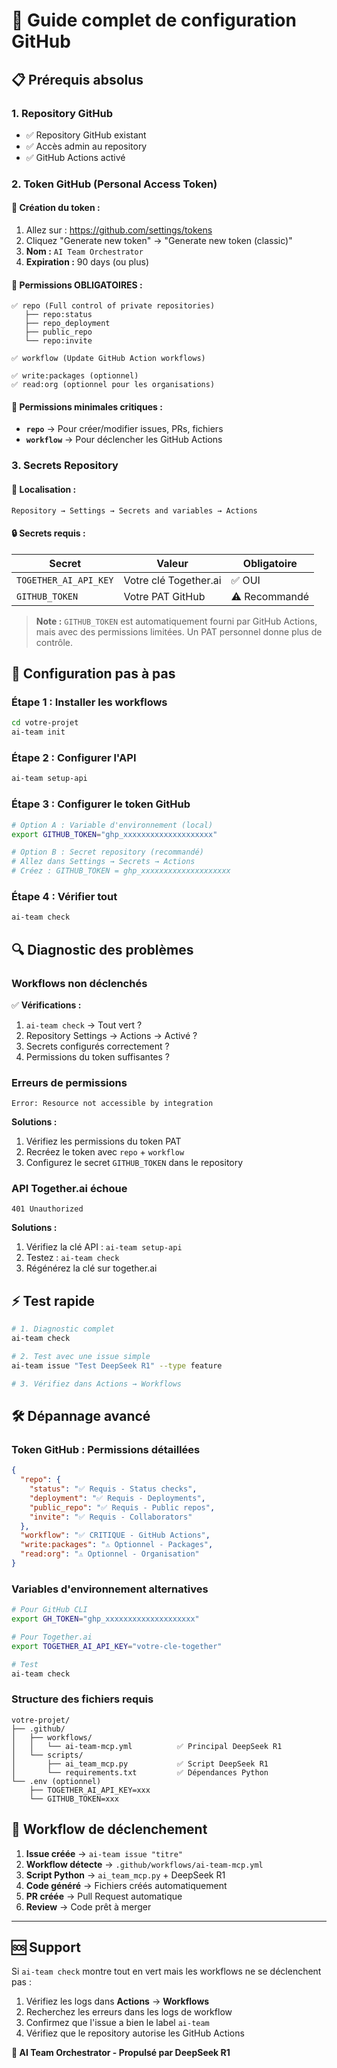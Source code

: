 # 🔐 Guide complet de configuration GitHub

## 📋 Prérequis absolus

### 1. Repository GitHub
- ✅ Repository GitHub existant
- ✅ Accès admin au repository 
- ✅ GitHub Actions activé

### 2. Token GitHub (Personal Access Token)

#### 🔧 Création du token :
1. Allez sur : https://github.com/settings/tokens
2. Cliquez "Generate new token" → "Generate new token (classic)"
3. **Nom :** `AI Team Orchestrator`
4. **Expiration :** 90 days (ou plus)

#### 🔑 Permissions OBLIGATOIRES :
```
✅ repo (Full control of private repositories)
   ├── repo:status
   ├── repo_deployment  
   ├── public_repo
   └── repo:invite

✅ workflow (Update GitHub Action workflows)

✅ write:packages (optionnel)
✅ read:org (optionnel pour les organisations)
```

#### 🚨 Permissions minimales critiques :
- **`repo`** → Pour créer/modifier issues, PRs, fichiers
- **`workflow`** → Pour déclencher les GitHub Actions

### 3. Secrets Repository

#### 📍 Localisation :
`Repository → Settings → Secrets and variables → Actions`

#### 🔒 Secrets requis :

| Secret | Valeur | Obligatoire |
|--------|--------|-------------|
| `TOGETHER_AI_API_KEY` | Votre clé Together.ai | ✅ OUI |
| `GITHUB_TOKEN` | Votre PAT GitHub | ⚠️ Recommandé |

> **Note :** `GITHUB_TOKEN` est automatiquement fourni par GitHub Actions, mais avec des permissions limitées. Un PAT personnel donne plus de contrôle.

## 🚀 Configuration pas à pas

### Étape 1 : Installer les workflows
```bash
cd votre-projet
ai-team init
```

### Étape 2 : Configurer l'API
```bash
ai-team setup-api
```

### Étape 3 : Configurer le token GitHub
```bash
# Option A : Variable d'environnement (local)
export GITHUB_TOKEN="ghp_xxxxxxxxxxxxxxxxxxxx"

# Option B : Secret repository (recommandé)
# Allez dans Settings → Secrets → Actions
# Créez : GITHUB_TOKEN = ghp_xxxxxxxxxxxxxxxxxxxx
```

### Étape 4 : Vérifier tout
```bash
ai-team check
```

## 🔍 Diagnostic des problèmes

### Workflows non déclenchés
✅ **Vérifications :**
1. `ai-team check` → Tout vert ?
2. Repository Settings → Actions → Activé ?
3. Secrets configurés correctement ?
4. Permissions du token suffisantes ?

### Erreurs de permissions
```
Error: Resource not accessible by integration
```

**Solutions :**
1. Vérifiez les permissions du token PAT
2. Recréez le token avec `repo` + `workflow`
3. Configurez le secret `GITHUB_TOKEN` dans le repository

### API Together.ai échoue
```
401 Unauthorized
```

**Solutions :**
1. Vérifiez la clé API : `ai-team setup-api`
2. Testez : `ai-team check`
3. Régénérez la clé sur together.ai

## ⚡ Test rapide

```bash
# 1. Diagnostic complet
ai-team check

# 2. Test avec une issue simple
ai-team issue "Test DeepSeek R1" --type feature

# 3. Vérifiez dans Actions → Workflows
```

## 🛠️ Dépannage avancé

### Token GitHub : Permissions détaillées

```json
{
  "repo": {
    "status": "✅ Requis - Status checks",
    "deployment": "✅ Requis - Deployments", 
    "public_repo": "✅ Requis - Public repos",
    "invite": "✅ Requis - Collaborators"
  },
  "workflow": "✅ CRITIQUE - GitHub Actions",
  "write:packages": "⚠️ Optionnel - Packages",
  "read:org": "⚠️ Optionnel - Organisation"
}
```

### Variables d'environnement alternatives

```bash
# Pour GitHub CLI
export GH_TOKEN="ghp_xxxxxxxxxxxxxxxxxxxx"

# Pour Together.ai  
export TOGETHER_AI_API_KEY="votre-cle-together"

# Test
ai-team check
```

### Structure des fichiers requis

```
votre-projet/
├── .github/
│   ├── workflows/
│   │   └── ai-team-mcp.yml          ✅ Principal DeepSeek R1
│   └── scripts/
│       ├── ai_team_mcp.py           ✅ Script DeepSeek R1
│       └── requirements.txt         ✅ Dépendances Python
└── .env (optionnel)
    ├── TOGETHER_AI_API_KEY=xxx
    └── GITHUB_TOKEN=xxx
```

## 🎯 Workflow de déclenchement

1. **Issue créée** → `ai-team issue "titre"`
2. **Workflow détecte** → `.github/workflows/ai-team-mcp.yml`
3. **Script Python** → `ai_team_mcp.py` + DeepSeek R1
4. **Code généré** → Fichiers créés automatiquement
5. **PR créée** → Pull Request automatique
6. **Review** → Code prêt à merger

---

## 🆘 Support

Si `ai-team check` montre tout en vert mais les workflows ne se déclenchent pas :

1. Vérifiez les logs dans **Actions** → **Workflows**
2. Recherchez les erreurs dans les logs de workflow
3. Confirmez que l'issue a bien le label `ai-team`
4. Vérifiez que le repository autorise les GitHub Actions

**🧠 AI Team Orchestrator - Propulsé par DeepSeek R1** 